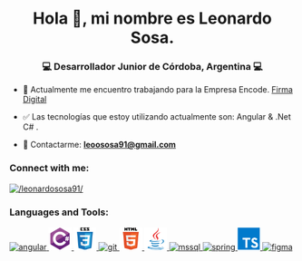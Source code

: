 <h1 align="center">Hola 👋, mi nombre es Leonardo Sosa.</h1>
<h3 align="center">💻 Desarrollador Junior de Córdoba, Argentina 💻</h3>

- 💼 Actualmente me encuentro trabajando para la Empresa Encode. [Firma Digital](https://www.encodesa.com.ar/)

- ✅ Las tecnologías que estoy utilizando actualmente son: Angular & .Net C# .

- 💬 Contactarme: **leoososa91@gmail.com**

<h3 align="left">Connect with me:</h3>
<p align="left">
<a href="https://linkedin.com/in/leonardososa91/" target="blank"><img align="center" src="https://raw.githubusercontent.com/rahuldkjain/github-profile-readme-generator/master/src/images/icons/Social/linked-in-alt.svg" alt="/leonardososa91/" height="30" width="40" /></a>
</p>

<h3 align="left">Languages and Tools:</h3>
<p align="left"> <a href="https://angular.io" target="_blank" rel="noreferrer"> <img src="https://angular.io/assets/images/logos/angular/angular.svg" alt="angular" width="40" height="40"/> </a> <a href="https://www.w3schools.com/cs/" target="_blank" rel="noreferrer"> <img src="https://raw.githubusercontent.com/devicons/devicon/master/icons/csharp/csharp-original.svg" alt="csharp" width="40" height="40"/> </a> <a href="https://www.w3schools.com/css/" target="_blank" rel="noreferrer"> <img src="https://raw.githubusercontent.com/devicons/devicon/master/icons/css3/css3-original-wordmark.svg" alt="css3" width="40" height="40"/> </a> <a href="https://git-scm.com/" target="_blank" rel="noreferrer"> <img src="https://www.vectorlogo.zone/logos/git-scm/git-scm-icon.svg" alt="git" width="40" height="40"/> </a> <a href="https://www.w3.org/html/" target="_blank" rel="noreferrer"> <img src="https://raw.githubusercontent.com/devicons/devicon/master/icons/html5/html5-original-wordmark.svg" alt="html5" width="40" height="40"/> </a> <a href="https://www.java.com" target="_blank" rel="noreferrer"> <img src="https://raw.githubusercontent.com/devicons/devicon/master/icons/java/java-original.svg" alt="java" width="40" height="40"/> </a> <a href="https://www.microsoft.com/en-us/sql-server" target="_blank" rel="noreferrer"> <img src="https://www.svgrepo.com/show/303229/microsoft-sql-server-logo.svg" alt="mssql" width="40" height="40"/> </a> <a href="https://spring.io/" target="_blank" rel="noreferrer"> <img src="https://www.vectorlogo.zone/logos/springio/springio-icon.svg" alt="spring" width="40" height="40"/> </a> <a href="https://www.typescriptlang.org/" target="_blank" rel="noreferrer"> <img src="https://raw.githubusercontent.com/devicons/devicon/master/icons/typescript/typescript-original.svg" alt="typescript" width="40" height="40"/> </a> 
<a href="https://www.figma.com/" target="_blank" rel="noreferrer"> <img src="[https://raw.githubusercontent.com/devicons/devicon/master/icons/figma/figma-icon.svg](https://www.google.com/search?sca_esv=565345942&rlz=1C1VDKB_esAR1057AR1057&hl=es&sxsrf=AM9HkKm5Hys5BzO4oTWsb2zx-ZBbOMwYHw:1694706357073&q=FIGMA&tbm=isch&source=lnms&sa=X&ved=2ahUKEwjvtqWTuaqBAxXikpUCHSV8DPUQ0pQJegQIFhAB&biw=1366&bih=619&dpr=1#imgrc=lsyk7r7caqPnXM)https://www.google.com/search?sca_esv=565345942&rlz=1C1VDKB_esAR1057AR1057&hl=es&sxsrf=AM9HkKm5Hys5BzO4oTWsb2zx-ZBbOMwYHw:1694706357073&q=FIGMA&tbm=isch&source=lnms&sa=X&ved=2ahUKEwjvtqWTuaqBAxXikpUCHSV8DPUQ0pQJegQIFhAB&biw=1366&bih=619&dpr=1#imgrc=lsyk7r7caqPnXM" alt="figma" width="40" height="40"/> </a> </p>
